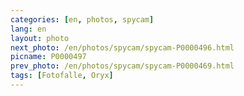 ```yaml
---
categories: [en, photos, spycam]
lang: en
layout: photo
next_photo: /en/photos/spycam/spycam-P0000496.html
picname: P0000497
prev_photo: /en/photos/spycam/spycam-P0000469.html
tags: [Fotofalle, Oryx]
---
```

